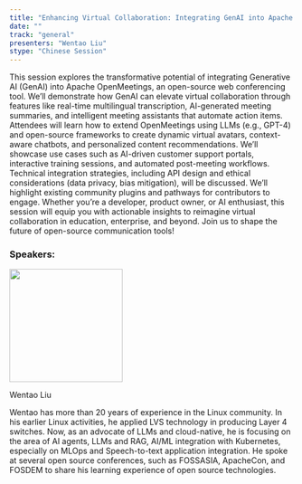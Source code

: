 ```yaml
---
title: "Enhancing Virtual Collaboration: Integrating GenAI into Apache OpenMeetings"
date: ""
track: "general"
presenters: "Wentao Liu"
stype: "Chinese Session"
---
```


This session explores the transformative potential of integrating Generative AI (GenAI) into Apache OpenMeetings, an open-source web conferencing tool. We’ll demonstrate how GenAI can elevate virtual collaboration through features like real-time multilingual transcription, AI-generated meeting summaries, and intelligent meeting assistants that automate action items. Attendees will learn how to extend OpenMeetings using LLMs (e.g., GPT-4) and open-source frameworks to create dynamic virtual avatars, context-aware chatbots, and personalized content recommendations. We’ll showcase use cases such as AI-driven customer support portals, interactive training sessions, and automated post-meeting workflows. Technical integration strategies, including API design and ethical considerations (data privacy, bias mitigation), will be discussed. We’ll highlight existing community plugins and pathways for contributors to engage. Whether you’re a developer, product owner, or AI enthusiast, this session will equip you with actionable insights to reimagine virtual collaboration in education, enterprise, and beyond. Join us to shape the future of open-source communication tools!

### Speakers:


<img src="https://sessionize.com/image/ead4-400o400o1-MxgoGiatXrXoHtbuJ6EW4d.jpg" width="200" /><br/>

Wentao Liu

Wentao has more than 20 years of experience in the Linux community. In his earlier Linux activities, he applied LVS technology in producing Layer 4 switches. Now, as an advocate of LLMs and cloud-native, he is focusing on the area of AI agents, LLMs and RAG, AI/ML integration with Kubernetes, especially on MLOps and Speech-to-text application integration. He spoke at several open source conferences, such as FOSSASIA, ApacheCon, and FOSDEM to share his learning experience of open source technologies. 

